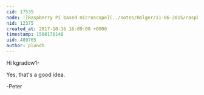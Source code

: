 ```yaml
---
cid: 17535
node: ![Raspberry Pi based microscope](../notes/Holger/11-06-2015/raspberry-pi-based-microscope)
nid: 12375
created_at: 2017-10-16 16:09:08 +0000
timestamp: 1508170148
uid: 489765
author: plundh
---
```


Hi kgradow1- 

Yes, that's a good idea.

-Peter
